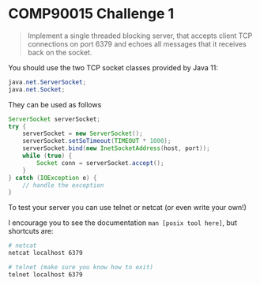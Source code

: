 # COMP90015 Challenge 1

>Implement a single threaded blocking server, that accepts client TCP connections on port 6379 and echoes all messages that it receives back on the socket.


You should use the two TCP socket classes provided by Java 11:

```java
java.net.ServerSocket;
java.net.Socket;
```

They can be used as follows


```java
ServerSocket serverSocket;
try {
    serverSocket = new ServerSocket();
    serverSocket.setSoTimeout(TIMEOUT * 1000);
    serverSocket.bind(new InetSocketAddress(host, port));
    while (true) {
        Socket conn = serverSocket.accept();
    }
} catch (IOException e) {
    // handle the exception
}
```

To test your server you can use telnet or netcat (or even write your own!)

I encourage you to see the documentation `man [posix tool here]`, but shortcuts are:

```bash
# netcat
netcat localhost 6379

# telnet (make sure you know how to exit)
telnet localhost 6379
```
